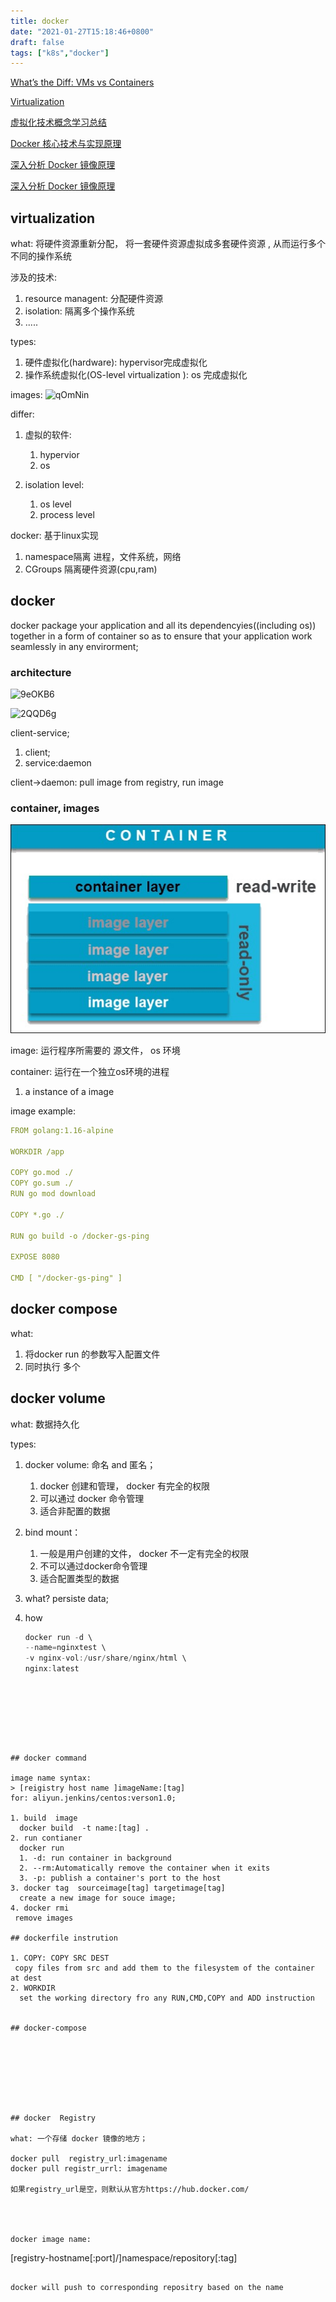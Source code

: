 ```yaml
---
title: docker
date: "2021-01-27T15:18:46+0800"
draft: false
tags: ["k8s","docker"]
---
```


[What’s the Diff: VMs vs Containers](https://www.backblaze.com/blog/vm-vs-containers/)

[Virtualization](https://www.backblaze.com/blog/vm-vs-containers/)

[虚拟化技术概念学习总结](https://cloud.tencent.com/developer/article/1782543)

[Docker 核心技术与实现原理](https://draveness.me/docker/)

[深入分析 Docker 镜像原理](http://blog.daocloud.io/principle-of-docker-image/)

[深入分析 Docker 镜像原理](http://blog.daocloud.io/principle-of-docker-image/)

## virtualization

what:  将硬件资源重新分配， 将一套硬件资源虚拟成多套硬件资源 ,   从而运行多个不同的操作系统

涉及的技术:
1. resource managent:  分配硬件资源
2. isolation: 隔离多个操作系统 
3. .....


types:
1. 硬件虚拟化(hardware): hypervisor完成虚拟化
2. 操作系统虚拟化(OS-level virtualization ): os 完成虚拟化 

images:
![qOmNin](https://cdn.jsdelivr.net/gh/atony2099/imgs@master/20211204/qOmNin.jpg)


differ:
1. 虚拟的软件:
	1. hypervior
	2. os

2. isolation level:
	1.  os level
	2. process  level 

 docker: 基于linux实现
1.  namespace隔离 进程，文件系统，网络
2.  CGroups 隔离硬件资源(cpu,ram)


## docker  

docker package your application and all its dependencyies((including os)) together in  a form of container so as to ensure that your application work seamlessly in any envirorment;

###  architecture

![9eOKB6](https://cdn.jsdelivr.net/gh/atony2099/imgs@master/20210713/9eOKB6.jpg)

![2QQD6g](https://cdn.jsdelivr.net/gh/atony2099/imgs@master/20211204/2QQD6g.jpg)

client-service;

1. client;
2. service:daemon

client->daemon: pull image from registry, run  image


###  container,  images

![tyJSB1](https://raw.githubusercontent.com/atony2099/imgs/master/uPic/tyJSB1.jpg)


image:  运行程序所需要的 源文件， os 环境 

container: 运行在一个独立os环境的进程 
1.   a instance of a image


image  example: 

```yml 
FROM golang:1.16-alpine

WORKDIR /app

COPY go.mod ./
COPY go.sum ./
RUN go mod download

COPY *.go ./

RUN go build -o /docker-gs-ping

EXPOSE 8080

CMD [ "/docker-gs-ping" ]
```






##  docker compose 

what:  
1. 将docker run  的参数写入配置文件
2. 同时执行 多个 

##  docker volume

what: 数据持久化 


types:
1.  docker volume: 命名 and  匿名；
	1. docker 创建和管理， docker 有完全的权限
	2. 可以通过 docker 命令管理   
	3. 适合非配置的数据 


1.  bind  mount：
	1. 一般是用户创建的文件， docker 不一定有完全的权限 
	2. 不可以通过docker命令管理
	3. 适合配置类型的数据 

2. what? persiste data;
3. how 
   ```c
   docker run -d \
   --name=nginxtest \
   -v nginx-vol:/usr/share/nginx/html \
   nginx:latest
  ```


 




## docker command

image name syntax:
> [reigistry host name ]imageName:[tag]
for: aliyun.jenkins/centos:verson1.0;

1. build  image
    docker build  -t name:[tag] .
2. run contianer
    docker run  
    1. -d: run container in background
    2. --rm:Automatically remove the container when it exits
    3. -p: publish a container's port to the host
3. docker tag  sourceimage[tag] targetimage[tag]
    create a new image for souce image;
4. docker rmi
   remove images

## dockerfile instrution

1. COPY: COPY SRC DEST
   copy files from src and add them to the filesystem of the container  at dest
2. WORKDIR
    set the working directory fro any RUN,CMD,COPY and ADD instruction


## docker-compose








## docker  Registry

what: 一个存储 docker 镜像的地方； 

docker pull  registry_url:imagename
docker pull registr_urrl: imagename

如果registry_url是空，则默认从官方https://hub.docker.com/




docker image name:
```
[registry-hostname[:port]/]namespace/repository[:tag]
```

docker will push to corresponding repositry based on the name
